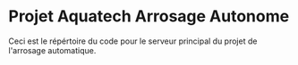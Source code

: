 # Projet Aquatech Arrosage Autonome

Ceci est le répértoire du code pour le serveur principal du projet de l'arrosage automatique.
